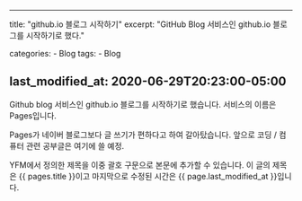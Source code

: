 ---

title: "github.io 블로그 시작하기" excerpt: "GitHub Blog 서비스인 github.io 블로그를 시작하기로 했다."

categories: - Blog tags: - Blog

last_modified_at: 2020-06-29T20:23:00-05:00
-------------------------------------------

Github blog 서비스인 github.io 블로그를 시작하기로 했습니다. 서비스의 이름은 Pages입니다.

Pages가 네이버 블로그보다 글 쓰기가 편하다고 하여 갈아탔습니다. 앞으로 코딩 / 컴퓨터 관련 공부글은 여기에 쓸 예정.

YFM에서 정의한 제목을 이중 괄호 구문으로 본문에 추가할 수 있습니다. 이 글의 제목은 {{ pages.title }}이고 마지막으로 수정된 시간은 {{ page.last_modified_at }}입니다.
